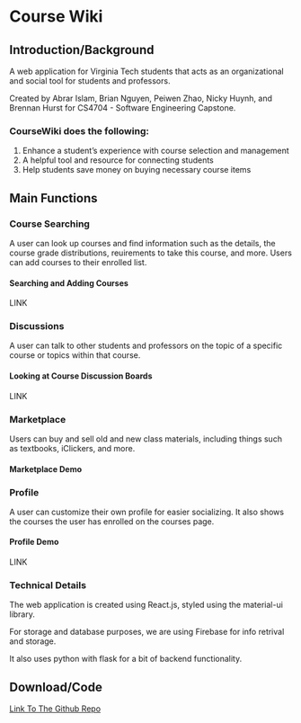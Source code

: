 # Course Wiki

## Introduction/Background

A web application for Virginia Tech students that acts as an organizational and social tool for students and professors. 

Created by Abrar Islam, Brian Nguyen, Peiwen Zhao, Nicky Huynh, and Brennan Hurst for CS4704 - Software Engineering Capstone.

### CourseWiki does the following:
1. Enhance a student’s experience with course selection and management
2. A helpful tool and resource for connecting students
3. Help students save money on buying necessary course items

## Main Functions

### Course Searching

A user can look up courses and find information such as the details, the course grade distributions, reuirements to take this course, and more. Users can add courses to their enrolled list.

#### Searching and Adding Courses

LINK

### Discussions

A user can talk to other students and professors on the topic of a specific course or topics within that course.

#### Looking at Course Discussion Boards

LINK

### Marketplace

Users can buy and sell old and new class materials, including things such as textbooks, iClickers, and more.

#### Marketplace Demo

### Profile

A user can customize their own profile for easier socializing. It also shows the courses the user has enrolled on the courses page.

#### Profile Demo

LINK

### Technical Details

The web application is created using React.js, styled using the material-ui library.

For storage and database purposes, we are using Firebase for info retrival and storage.

It also uses python with flask for a bit of backend functionality.

## Download/Code

[Link To The Github Repo](https://github.com/nickyhuynh1/CourseProject)
